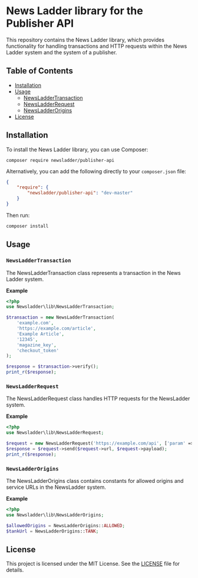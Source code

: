 # News Ladder library for the Publisher API

This repository contains the News Ladder library, which provides functionality for handling transactions and HTTP requests within the News Ladder system and the system of a publisher.

## Table of Contents

- [Installation](#installation)
- [Usage](#usage)
  - [NewsLadderTransaction](#newsladdertransaction)
  - [NewsLadderRequest](#newsladderrequest)
  - [NewsLadderOrigins](#newsladderorigins)
- [License](#license)

## Installation

To install the News Ladder library, you can use Composer:

```shell
composer require newsladder/publisher-api
```

Alternatively, you can add the following directly to your `composer.json` file:

```json
{
    "require": {
        "newsladder/publisher-api": "dev-master"
    }
}
```

Then run:

```bash
composer install
```

## Usage

### `NewsLadderTransaction`

The NewsLadderTransaction class represents a transaction in the News Ladder system.

**Example**

```php
<?php
use Newsladder\lib\NewsLadderTransaction;

$transaction = new NewsLadderTransaction(
    'example.com',
    'https://example.com/article',
    'Example Article',
    '12345',
    'magazine_key',
    'checkout_token'
);

$response = $transaction->verify();
print_r($response);
```

### `NewsLadderRequest`

The NewsLadderRequest class handles HTTP requests for the NewsLadder system.

**Example**

```php
<?php
use Newsladder\lib\NewsLadderRequest;

$request = new NewsLadderRequest('https://example.com/api', ['param' => 'value']);
$response = $request->send($request->url, $request->payload);
print_r($response);
```

### `NewsLadderOrigins`

The NewsLadderOrigins class contains constants for allowed origins and service URLs in the NewsLadder system.

**Example**

```php
<?php
use Newsladder\lib\NewsLadderOrigins;

$allowedOrigins = NewsLadderOrigins::ALLOWED;
$tankUrl = NewsLadderOrigins::TANK;
```

## License

This project is licensed under the MIT License. See the [LICENSE](LICENSE.md) file for details.
